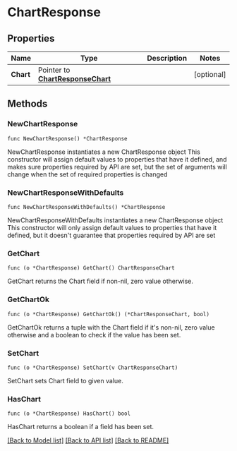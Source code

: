 # ChartResponse

## Properties

Name | Type | Description | Notes
------------ | ------------- | ------------- | -------------
**Chart** | Pointer to [**ChartResponseChart**](ChartResponseChart.md) |  | [optional] 

## Methods

### NewChartResponse

`func NewChartResponse() *ChartResponse`

NewChartResponse instantiates a new ChartResponse object
This constructor will assign default values to properties that have it defined,
and makes sure properties required by API are set, but the set of arguments
will change when the set of required properties is changed

### NewChartResponseWithDefaults

`func NewChartResponseWithDefaults() *ChartResponse`

NewChartResponseWithDefaults instantiates a new ChartResponse object
This constructor will only assign default values to properties that have it defined,
but it doesn't guarantee that properties required by API are set

### GetChart

`func (o *ChartResponse) GetChart() ChartResponseChart`

GetChart returns the Chart field if non-nil, zero value otherwise.

### GetChartOk

`func (o *ChartResponse) GetChartOk() (*ChartResponseChart, bool)`

GetChartOk returns a tuple with the Chart field if it's non-nil, zero value otherwise
and a boolean to check if the value has been set.

### SetChart

`func (o *ChartResponse) SetChart(v ChartResponseChart)`

SetChart sets Chart field to given value.

### HasChart

`func (o *ChartResponse) HasChart() bool`

HasChart returns a boolean if a field has been set.


[[Back to Model list]](../README.md#documentation-for-models) [[Back to API list]](../README.md#documentation-for-api-endpoints) [[Back to README]](../README.md)


